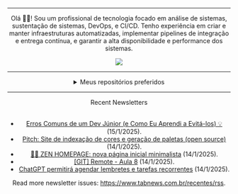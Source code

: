 <div align="center">
<hr>
<p>Olá 👋🏾! Sou um profissional de tecnologia focado em análise de sistemas, sustentação de sistemas, DevOps, e CI/CD. Tenho experiência em criar e manter infraestruturas automatizadas, implementar pipelines de integração e entrega contínua, e garantir a alta disponibilidade e performance dos sistemas.</p>
  <img src="https://media.giphy.com/media/yAGIvCiwPJn5C/giphy.gif">
<hr>
  <details>
  <summary>Meus repositórios preferidos</summary>
  <br />
  Alguns dos meus melhores repositórios:
  <br />
<br />
  <ul><li><a href=https://github.com/KubeNerd/aluratube target="_blank" rel="noopener noreferrer">KubeNerd/aluratube</a> (<b>0</b> ✨ and <b>0</b> 🍴): Aluratube - Desenvolvido durante a imersão React da Alura no final de 2022</li><li><a href=https://github.com/KubeNerd/nlw-ia target="_blank" rel="noopener noreferrer">KubeNerd/nlw-ia</a> (<b>0</b> ✨ and <b>0</b> 🍴): Projeto desenvolvido durante a NLW IA - Usando a API da OPENAI</li><li><a href=https://github.com/KubeNerd/nlw-journey-ia target="_blank" rel="noopener noreferrer">KubeNerd/nlw-journey-ia</a> (<b>0</b> ✨ and <b>0</b> 🍴): NLW IA - Agent de viagens usando python + langchain + GPT</li>
<li>More coming soon :).</li>
</ul>
  </details>
  <hr/>
    <summary>Recent Newsletters</summary>
  <br />
  <ul>
    <li><a href=https://www.tabnews.com.br/capivaradev/erros-comuns-de-um-dev-junior-e-como-eu-aprendi-a-evita-los target="_blank" rel="noopener noreferrer">Erros Comuns de um Dev Júnior (e Como Eu Aprendi a Evitá-los) 💡</a> (15/1/2025).</li><li><a href=https://www.tabnews.com.br/nokya/pitch-site-de-indexacao-de-cores-e-geracao-de-paletas-open-source target="_blank" rel="noopener noreferrer">Pitch: Site de indexação de cores e geração de paletas (open source)</a> (14/1/2025).</li><li><a href=https://www.tabnews.com.br/cedut/zen-homepage-nova-pagina-inicial-minimalista target="_blank" rel="noopener noreferrer">🧑‍💻 ZEN HOMEPAGE: nova página inicial minimalista</a> (14/1/2025).</li><li><a href=https://www.tabnews.com.br/araujodkk/git-remote-aula-8 target="_blank" rel="noopener noreferrer">[GIT] Remote - Aula 8</a> (14/1/2025).</li><li><a href=https://www.tabnews.com.br/NewsletterOficial/chatgpt-permitira-agendar-lembretes-e-tarefas-recorrentes target="_blank" rel="noopener noreferrer">ChatGPT permitirá agendar lembretes e tarefas recorrentes</a> (14/1/2025).</li>
  </ul>
<p>Read more newsletter issues: <a href="https://www.tabnews.com.br/recentes/rss">https://www.tabnews.com.br/recentes/rss</a>.</p>
  </details>
